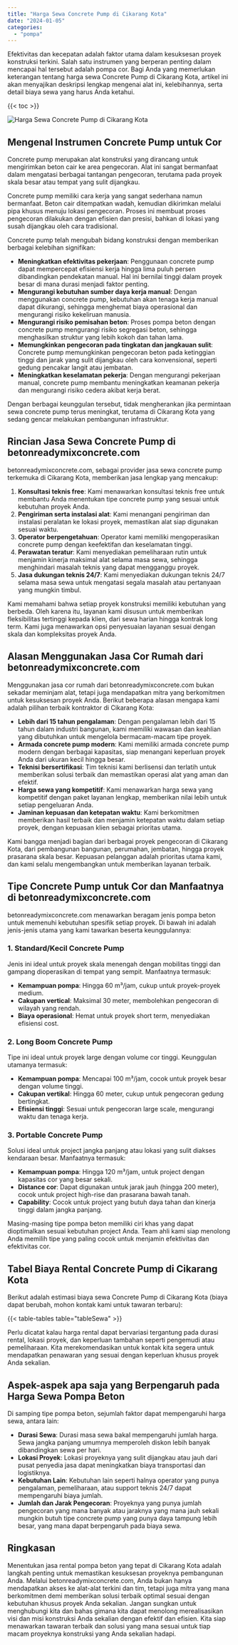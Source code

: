```yaml
---
title: "Harga Sewa Concrete Pump di Cikarang Kota"
date: "2024-01-05"
categories: 
  - "pompa"
---
```


Efektivitas dan kecepatan adalah faktor utama dalam kesuksesan proyek konstruksi terkini. Salah satu instrumen yang berperan penting dalam mencapai hal tersebut adalah pompa cor. Bagi Anda yang memerlukan keterangan tentang harga sewa Concrete Pump di Cikarang Kota, artikel ini akan menyajikan deskripsi lengkap mengenai alat ini, kelebihannya, serta detail biaya sewa yang harus Anda ketahui.

{{< toc >}}

![Harga Sewa Concrete Pump di Cikarang Kota](https://betoncor8.github.io/pump/concrete-pump%20(12).png)

## Mengenal Instrumen Concrete Pump untuk Cor

Concrete pump merupakan alat konstruksi yang dirancang untuk mengirimkan beton cair ke area pengecoran. Alat ini sangat bermanfaat dalam mengatasi berbagai tantangan pengecoran, terutama pada proyek skala besar atau tempat yang sulit dijangkau.

Concrete pump memiliki cara kerja yang sangat sederhana namun bermanfaat. Beton cair ditempatkan wadah, kemudian dikirimkan melalui pipa khusus menuju lokasi pengecoran. Proses ini membuat proses pengecoran dilakukan dengan efisien dan presisi, bahkan di lokasi yang susah dijangkau oleh cara tradisional.

Concrete pump telah mengubah bidang konstruksi dengan memberikan berbagai kelebihan signifikan:

- **Meningkatkan efektivitas pekerjaan**: Penggunaan concrete pump dapat mempercepat efisiensi kerja hingga lima puluh persen dibandingkan pendekatan manual. Hal ini bernilai tinggi dalam proyek besar di mana durasi menjadi faktor penting.
- **Mengurangi kebutuhan sumber daya kerja manual**: Dengan menggunakan concrete pump, kebutuhan akan tenaga kerja manual dapat dikurangi, sehingga menghemat biaya operasional dan mengurangi risiko kekeliruan manusia.
- **Mengurangi risiko pemisahan beton**: Proses pompa beton dengan concrete pump mengurangi risiko segregasi beton, sehingga menghasilkan struktur yang lebih kokoh dan tahan lama.
- **Memungkinkan pengecoran pada tingkatan dan jangkauan sulit**: Concrete pump memungkinkan pengecoran beton pada ketinggian tinggi dan jarak yang sulit dijangkau oleh cara konvensional, seperti gedung pencakar langit atau jembatan.
- **Meningkatkan keselamatan pekerja**: Dengan mengurangi pekerjaan manual, concrete pump membantu meningkatkan keamanan pekerja dan mengurangi risiko cedera akibat kerja berat.

Dengan berbagai keunggulan tersebut, tidak mengherankan jika permintaan sewa concrete pump terus meningkat, terutama di Cikarang Kota yang sedang gencar melakukan pembangunan infrastruktur.

## Rincian Jasa Sewa Concrete Pump di betonreadymixconcrete.com

betonreadymixconcrete.com, sebagai provider jasa sewa concrete pump terkemuka di Cikarang Kota, memberikan jasa lengkap yang mencakup:

1. **Konsultasi teknis free**: Kami menawarkan konsultasi teknis free untuk membantu Anda menentukan tipe concrete pump yang sesuai untuk kebutuhan proyek Anda.
2. **Pengiriman serta instalasi alat**: Kami menangani pengiriman dan instalasi peralatan ke lokasi proyek, memastikan alat siap digunakan sesuai waktu.
3. **Operator berpengetahuan**: Operator kami memiliki mengoperasikan concrete pump dengan keefektifan dan keselamatan tinggi.
4. **Perawatan teratur**: Kami menyediakan pemeliharaan rutin untuk menjamin kinerja maksimal alat selama masa sewa, sehingga menghindari masalah teknis yang dapat mengganggu proyek.
5. **Jasa dukungan teknis 24/7**: Kami menyediakan dukungan teknis 24/7 selama masa sewa untuk mengatasi segala masalah atau pertanyaan yang mungkin timbul.

Kami memahami bahwa setiap proyek konstruksi memiliki kebutuhan yang berbeda. Oleh karena itu, layanan kami disusun untuk memberikan fleksibilitas tertinggi kepada klien, dari sewa harian hingga kontrak long term. Kami juga menawarkan opsi penyesuaian layanan sesuai dengan skala dan kompleksitas proyek Anda.

## Alasan Menggunakan Jasa Cor Rumah dari betonreadymixconcrete.com

Menggunakan jasa cor rumah dari betonreadymixconcrete.com bukan sekadar meminjam alat, tetapi juga mendapatkan mitra yang berkomitmen untuk kesuksesan proyek Anda. Berikut beberapa alasan mengapa kami adalah pilihan terbaik kontraktor di Cikarang Kota:

- **Lebih dari 15 tahun pengalaman**: Dengan pengalaman lebih dari 15 tahun dalam industri bangunan, kami memiliki wawasan dan keahlian yang dibutuhkan untuk mengelola bermacam-macam tipe proyek.
- **Armada concrete pump modern**: Kami memiliki armada concrete pump modern dengan berbagai kapasitas, siap menangani keperluan proyek Anda dari ukuran kecil hingga besar.
- **Teknisi bersertifikasi**: Tim teknisi kami berlisensi dan terlatih untuk memberikan solusi terbaik dan memastikan operasi alat yang aman dan efektif.
- **Harga sewa yang kompetitif**: Kami menawarkan harga sewa yang kompetitif dengan paket layanan lengkap, memberikan nilai lebih untuk setiap pengeluaran Anda.
- **Jaminan kepuasan dan ketepatan waktu**: Kami berkomitmen memberikan hasil terbaik dan menjamin ketepatan waktu dalam setiap proyek, dengan kepuasan klien sebagai prioritas utama.

Kami bangga menjadi bagian dari berbagai proyek pengecoran di Cikarang Kota, dari pembangunan bangunan, perumahan, jembatan, hingga proyek prasarana skala besar. Kepuasan pelanggan adalah prioritas utama kami, dan kami selalu mengembangkan untuk memberikan layanan terbaik.

## Tipe Concrete Pump untuk Cor dan Manfaatnya di betonreadymixconcrete.com

betonreadymixconcrete.com menawarkan beragam jenis pompa beton untuk memenuhi kebutuhan spesifik setiap proyek. Di bawah ini adalah jenis-jenis utama yang kami tawarkan beserta keunggulannya:

### 1\. Standard/Kecil Concrete Pump

Jenis ini ideal untuk proyek skala menengah dengan mobilitas tinggi dan gampang dioperasikan di tempat yang sempit. Manfaatnya termasuk:

- **Kemampuan pompa**: Hingga 60 m³/jam, cukup untuk proyek-proyek medium.
- **Cakupan vertical**: Maksimal 30 meter, membolehkan pengecoran di wilayah yang rendah.
- **Biaya operasional**: Hemat untuk proyek short term, menyediakan efisiensi cost.

### 2\. Long Boom Concrete Pump

Tipe ini ideal untuk proyek large dengan volume cor tinggi. Keunggulan utamanya termasuk:

- **Kemampuan pompa**: Mencapai 100 m³/jam, cocok untuk proyek besar dengan volume tinggi.
- **Cakupan vertikal**: Hingga 60 meter, cukup untuk pengecoran gedung bertingkat.
- **Efisiensi tinggi**: Sesuai untuk pengecoran large scale, mengurangi waktu dan tenaga kerja.

### 3\. Portable Concrete Pump

Solusi ideal untuk project jangka panjang atau lokasi yang sulit diakses kendaraan besar. Manfaatnya termasuk:

- **Kemampuan pompa**: Hingga 120 m³/jam, untuk project dengan kapasitas cor yang besar sekali.
- **Distance cor**: Dapat digunakan untuk jarak jauh (hingga 200 meter), cocok untuk project high-rise dan prasarana bawah tanah.
- **Capability**: Cocok untuk project yang butuh daya tahan dan kinerja tinggi dalam jangka panjang.

Masing-masing tipe pompa beton memiliki ciri khas yang dapat dioptimalkan sesuai kebutuhan project Anda. Team ahli kami siap menolong Anda memilih tipe yang paling cocok untuk menjamin efektivitas dan efektivitas cor.

## Tabel Biaya Rental Concrete Pump di Cikarang Kota

Berikut adalah estimasi biaya sewa Concrete Pump di Cikarang Kota (biaya dapat berubah, mohon kontak kami untuk tawaran terbaru):

{{< table-tables table="tableSewa" >}}

Perlu dicatat kalau harga rental dapat bervariasi tergantung pada durasi rental, lokasi proyek, dan keperluan tambahan seperti pengemudi atau pemeliharaan. Kita merekomendasikan untuk kontak kita segera untuk mendapatkan penawaran yang sesuai dengan keperluan khusus proyek Anda sekalian.

## Aspek-aspek apa saja yang Berpengaruh pada Harga Sewa Pompa Beton

Di samping tipe pompa beton, sejumlah faktor dapat mempengaruhi harga sewa, antara lain:

- **Durasi Sewa**: Durasi masa sewa bakal mempengaruhi jumlah harga. Sewa jangka panjang umumnya memperoleh diskon lebih banyak dibandingkan sewa per hari.
- **Lokasi Proyek**: Lokasi proyeknya yang sulit dijangkau atau jauh dari pusat penyedia jasa dapat meningkatkan biaya transportasi dan logistiknya.
- **Kebutuhan Lain**: Kebutuhan lain seperti halnya operator yang punya pengalaman, pemeliharaan, atau support teknis 24/7 dapat mempengaruhi biaya jumlah.
- **Jumlah dan Jarak Pengecoran**: Proyeknya yang punya jumlah pengecoran yang mana banyak atau jaraknya yang mana jauh sekali mungkin butuh tipe concrete pump yang punya daya tampung lebih besar, yang mana dapat berpengaruh pada biaya sewa.

## Ringkasan

Menentukan jasa rental pompa beton yang tepat di Cikarang Kota adalah langkah penting untuk memastikan kesuksesan proyeknya pembangunan Anda. Melalui betonreadymixconcrete.com, Anda bukan hanya mendapatkan akses ke alat-alat terkini dan tim, tetapi juga mitra yang mana berkomitmen demi memberikan solusi terbaik optimal sesuai dengan kebutuhan khusus proyek Anda sekalian. Jangan sungkan untuk menghubungi kita dan bahas gimana kita dapat menolong merealisasikan visi dan misi konstruksi Anda sekalian dengan efektif dan efisien. Kita siap menawarkan tawaran terbaik dan solusi yang mana sesuai untuk tiap macam proyeknya konstruksi yang Anda sekalian hadapi.
